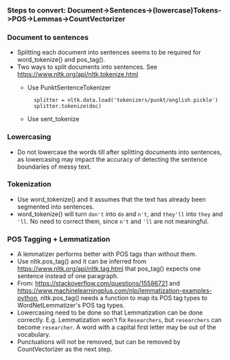 ### Steps to convert: Document->Sentences->(lowercase)Tokens->POS->Lemmas->CountVectorizer

### Document to sentences

- Splitting each document into sentences seems to be required for word_tokenize() and pos_tag().
- Two ways to split documents into sentences. See https://www.nltk.org/api/nltk.tokenize.html
    - Use PunktSentenceTokenizer

            splitter = nltk.data.load('tokenizers/punkt/english.pickle')
            splitter.tokenize(doc)

    - Use sent_tokenize

### Lowercasing

- Do not lowercase the words till after splitting documents into sentences, as lowercasing may impact the accuracy of detecting the sentence boundaries of messy text.

### Tokenization

- Use word_tokenize() and it assumes that the text has already been segmented into sentences.
- word_tokenize() will turn `don't` into `do` and `n't`, and `they'll` into `they` and `'ll`. No need to correct them, since `n't` and `'ll` are not meaningful.

### POS Tagging + Lemmatization

- A lemmatizer performs better with POS tags than without them.
- Use nltk.pos_tag() and it can be inferred from https://www.nltk.org/api/nltk.tag.html that pos_tag() expects one sentence instead of one paragraph.
- From: https://stackoverflow.com/questions/15586721 and https://www.machinelearningplus.com/nlp/lemmatization-examples-python, nltk.pos_tag() needs a function to map its POS tag types to WordNetLemmatizer's POS tag types.
- Lowercasing need to be done so that Lemmatization can be done correctly. E.g. Lemmatization won't fix `Researchers`, but `researchers` can become `researcher`. A word with a capital first letter may be out of the vocabulary.
- Punctuations will not be removed, but can be removed by CountVectorizer as the next step.